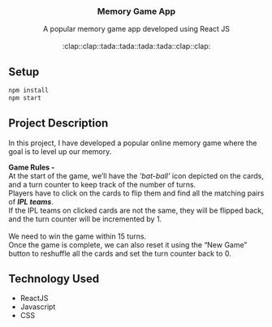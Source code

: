 
<p align="center">
  <h3 align="center">Memory Game App</h3>

  <p align="center">
    A popular memory game app developed using React JS
    <br>
    <br>
    :clap::clap::tada::tada::tada::tada::clap::clap:
</p>

## Setup

```bash
npm install
npm start
```

## Project Description
In this project, I have developed a popular online memory game where the goal is to level up our memory.

**Game Rules -**
</br>
At the start of the game, we’ll have the *'bat-ball'* icon depicted on the cards, and a turn counter to keep track of the number of turns. </br>
Players have to click on the cards to flip them and find all the matching pairs of __*IPL teams*__. </br>
If the IPL teams on clicked cards are not the same, they will be flipped back, and the turn counter will be incremented by 1. </br>
</br>
We need to win the game within 15 turns.</br>
Once the game is complete, we can also reset it using the “New Game” button to reshuffle all the cards and set the turn counter back to 0. </br>

## Technology Used
<ul>
  <li> ReactJS </li>
  <li> Javascript </li>
  <li> CSS </li>
 </ul>
  
